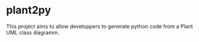 # plant2py
This project aims to allow developpers to generate python code from a Plant UML class diagramm.
